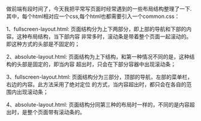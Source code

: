 做前端有段时间了，今天我把平常写页面时经常遇到的一些布局结构整理了一下.
其中，每个html相对应一个css,每个html也都需要引入一个common.css：

1、fullscreen-layout.html:
   页面结构分为上下两部分，即上部的导航和下部的内容。这种布局结构，当下部内容
非常多时，滚动条是带着整个页面一起滚动的。即这种方式的头部是不固定的；

2、absolute-layout.html:
   页面结构为上下结构，和第一种情况不同的是，这种结构的头部是固定的，即当内容
超出时，只会在下部分容器中出现滚动条；

3、fullscreen-layout.html:
   页面结构分为三部分，顶部的导航，左部的菜单栏，右边的内容。此方法采用了绝对定位
的方式，当内容超出时，都只会在各自的范围内出现滚动条；
 
4、absolute-layout.html:
    页面结构分同第三种的布局时一样的，不同的是内容超出时，是整个页面带有滚动条的。

